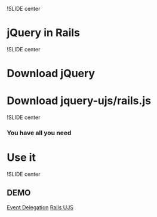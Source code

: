 !SLIDE center

# jQuery in Rails #

!SLIDE center

# Download jQuery #
# Download jquery-ujs/rails.js #

!SLIDE center

### You have all you need ###

# Use it #

!SLIDE center

## DEMO ##

[Event Delegation](http://jsfiddle.net/TcyZk/)
[Rails UJS](http://jsfiddle.net/hfuhb/4/)